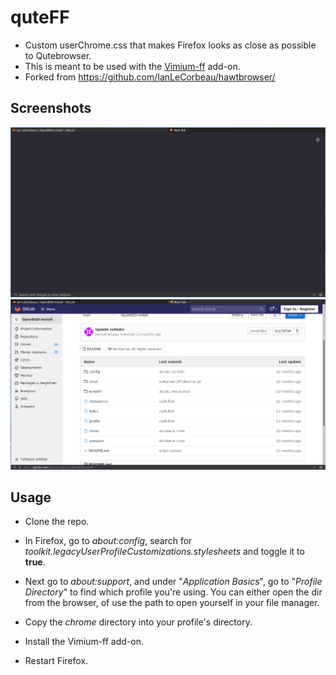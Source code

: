 # quteFF

* Custom userChrome.css that makes Firefox looks as close as possible to Qutebrowser.
* This is meant to be used with the [Vimium-ff](https://github.com/philc/vimium/) add-on.
* Forked from https://github.com/IanLeCorbeau/hawtbrowser/

## Screenshots
<img src="https://raw.githubusercontent.com/I-LeCorbeau/hawtbrowser/main/screenshots/hawtbrowser1.png">    
<img src="https://raw.githubusercontent.com/I-LeCorbeau/hawtbrowser/main/screenshots/hawtbrowser2.png">

## Usage
* Clone the repo.    

* In Firefox, go to _about:config_, search for _toolkit.legacyUserProfileCustomizations.stylesheets_ and toggle it to __true__.

* Next go to _about:support_, and under "_Application Basics_", go to "_Profile Directory_" to find which profile you're using. You can either open the dir from the browser, of use the path to open yourself in your file manager.

* Copy the _chrome_ directory into your profile's directory.

* Install the Vimium-ff add-on.    

* Restart Firefox.
